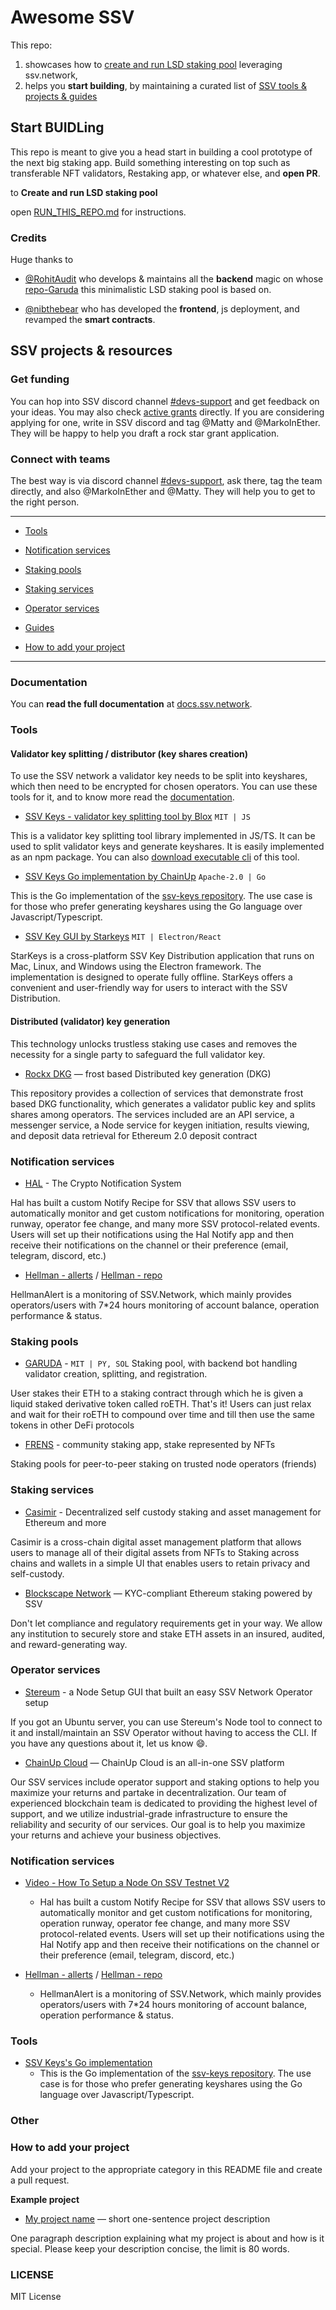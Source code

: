 # Awesome SSV

This repo:

1. showcases how to [create and run LSD staking pool](/RUN_THIS_REPO.md) leveraging ssv.network,
2. helps you **start building**, by maintaining a curated list of [SSV tools & projects & guides](#ssv-projects-&-resources)

## Start BUIDLing

This repo is meant to give you a head start in building a cool prototype of the next big staking app. Build something interesting on top such as transferable NFT validators, Restaking app, or whatever else, and **open PR**.

to **Create and run LSD staking pool**

open [RUN_THIS_REPO.md](RUN_THIS_REPO.md) for instructions.

### Credits

Huge thanks to

- [@RohitAudit](https://github.com/RohitAudit) who develops & maintains all the **backend** magic on whose [repo-Garuda](https://github.com/RohitAudit/ssv-service) this minimalistic LSD staking pool is based on.

- [@nibthebear](https://github.com/TIM88-DOT) who has developed the **frontend**, js deployment, and revamped the **smart contracts**.

## SSV projects & resources

### Get funding

You can hop into SSV discord channel [#devs-support](https://discord.com/channels/723834989506068561/766640777815523330) and get feedback on your ideas. You may also check [active grants](https://grants.ssv.network/) directly. If you are considering applying for one, write in SSV discord and tag @Matty and @MarkoInEther. They will be happy to help you draft a rock star grant application.

### Connect with teams

The best way is via discord channel [#devs-support](https://discord.com/channels/723834989506068561/766640777815523330), ask there, tag the team directly, and also @MarkoInEther and @Matty. They will help you to get to the right person.

---

- [Tools](#tools)

- [Notification services](#notification-services)

- [Staking pools](#staking-pools)

- [Staking services](#staking-services)

- [Operator services](#operator-services)

- [Guides](#guides)

- [How to add your project](#how-to-add-your-project)

---

### Documentation

You can **read the full documentation** at [docs.ssv.network](https://docs.ssv.network/).

### Tools

#### Validator key splitting / distributor (key shares creation)

To use the SSV network a validator key needs to be split into keyshares, which then need to be encrypted for chosen operators. You can use these tools for it, and to know more read the [documentation](https://docs.ssv.network/developers/tools/ssv-key-distributor).

- [SSV Keys - validator key splitting tool by Blox](https://github.com/bloxapp/ssv-keys) `MIT | JS`

This is a validator key splitting tool library implemented in JS/TS. It can be used to split validator keys and generate keyshares. It is easily implemented as an npm package. You can also [download executable cli](https://github.com/bloxapp/ssv-keys) of this tool.

- [SSV Keys Go implementation by ChainUp](https://github.com/duktig666/ssv-keys-go) `Apache-2.0 | Go`

This is the Go implementation of the [ssv-keys repository](https://github.com/bloxapp/ssv-keys). The use case is for those who prefer generating keyshares using the Go language over Javascript/Typescript.

- [SSV Key GUI by Starkeys](https://github.com/stakestar/starkeys) `MIT | Electron/React`

StarKeys is a cross-platform SSV Key Distribution application that runs on Mac, Linux, and Windows using the Electron framework. The implementation is designed to operate fully offline. StarKeys offers a convenient and user-friendly way for users to interact with the SSV Distribution.

#### Distributed (validator) key generation

This technology unlocks trustless staking use cases and removes the necessity for a single party to safeguard the full validator key.

- [Rockx DKG](https://github.com/RockX-SG/frost-dkg-demo/) — frost based Distributed key generation (DKG)

This repository provides a collection of services that demonstrate frost based DKG functionality, which generates a validator public key and splits shares among operators. The services included are an API service, a messenger service, a Node service for keygen initiation, results viewing, and deposit data retrieval for Ethereum 2.0 deposit contract

### Notification services

- [HAL](https://app.hal.xyz/) - The Crypto Notification System

Hal has built a custom Notify Recipe for SSV that allows SSV users to automatically monitor and get custom notifications for monitoring, operation runway, operator fee change, and many more SSV protocol-related events. Users will set up their notifications using the Hal Notify app and then receive their notifications on the channel or their preference (email, telegram, discord, etc.)

- [Hellman - allerts](https://alert.hellman.team/metrics) / [Hellman - repo](https://github.com/HellmanResearch)

HellmanAlert is a monitoring of SSV.Network, which mainly provides operators/users with 7\*24 hours monitoring of account balance, operation performance & status.

### Staking pools

- [GARUDA](https://github.com/RohitAudit/ssv-service) - `MIT | PY, SOL` Staking pool, with backend bot handling validator creation, splitting, and registration.

User stakes their ETH to a staking contract through which he is given a liquid staked derivative token called roETH. That's it! Users can just relax and wait for their roETH to compound over time and till then use the same tokens in other DeFi protocols

- [FRENS](github.com/frens-pool) - community staking app, stake represented by NFTs

Staking pools for peer-to-peer staking on trusted node operators (friends)

### Staking services

- [Casimir](https://github.com/consensusnetworks/casimir) - Decentralized self custody staking and asset management for Ethereum and more

Casimir is a cross-chain digital asset management platform that allows users to manage all of their digital assets from NFTs to Staking across chains and wallets in a simple UI that enables users to retain privacy and self-custody.

- [Blockscape Network](https://github.com/BlockscapeNetwork/ssv-institutional-staking) — KYC-compliant Ethereum staking powered by SSV

Don't let compliance and regulatory requirements get in your way. We allow any institution to securely store and stake ETH assets in an insured, audited, and reward-generating way.

### Operator services

- [Stereum](https://github.com/stereum-dev/ethereum-node/) - a Node Setup GUI that built an easy SSV Network Operator setup

If you got an Ubuntu server, you can use Stereum's Node tool to connect to it and install/maintain an SSV Operator without having to access the CLI. If you have any questions about it, let us know 😄.

- [ChainUp Cloud](https://cloud.chainup.com/) — ChainUp Cloud is an all-in-one SSV platform

Our SSV services include operator support and staking options to help you maximize your returns and partake in decentralization. Our team of experienced blockchain team is dedicated to providing the highest level of support, and we utilize industrial-grade infrastructure to ensure the reliability and security of our services. Our goal is to help you maximize your returns and achieve your business objectives.

### Notification services

- [Video - How To Setup a Node On SSV Testnet V2](https://www.youtube.com/watch?v=X85Sxe9yS5U)

  - Hal has built a custom Notify Recipe for SSV that allows SSV users to automatically monitor and get custom notifications for monitoring, operation runway, operator fee change, and many more SSV protocol-related events. Users will set up their notifications using the Hal Notify app and then receive their notifications on the channel or their preference (email, telegram, discord, etc.)

- [Hellman - allerts](https://alert.hellman.team/metrics) / [Hellman - repo](https://github.com/HellmanResearch)

  - HellmanAlert is a monitoring of SSV.Network, which mainly provides operators/users with 7\*24 hours monitoring of account balance, operation performance & status.

### Tools

- [SSV Keys's Go implementation](https://github.com/duktig666/ssv-keys-go)
  - This is the Go implementation of the [ssv-keys repository](https://github.com/bloxapp/ssv-keys). The use case is for those who prefer generating keyshares using the Go language over Javascript/Typescript.

### Other

### How to add your project

Add your project to the appropriate category in this README file and create a pull request.

**Example project**

- [My project name](https://github.com/myrepos/my-awesome-ssv-repo) — short one-sentence project description

One paragraph description explaining what my project is about and how is it special. Please keep your description concise, the limit is 80 words.

### LICENSE

MIT License
